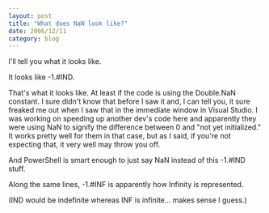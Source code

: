 ```yaml
---
layout: post
title: "What does NaN look like?"
date: 2006/12/11
category: blog
---
```


I'll tell you what it looks like. 

It looks like -1.#IND. 

That's what it looks like. At least if the code is using the Double.NaN constant. I sure didn't know that before I saw it and, I can tell you, it sure freaked me out when I saw that in the immediate window in Visual Studio. I was working on speeding up another dev's code here and apparently they were using NaN to signify the difference between 0 and "not yet initialized." It works pretty well for them in that case, but as I said, if you're not expecting that, it very well may throw you off. 

And PowerShell is smart enough to just say NaN instead of this -1.#IND stuff. 

Along the same lines, -1.#INF is apparently how Infinity is represented. 

(IND would be indefinite whereas INF is infinite... makes sense I guess.)

